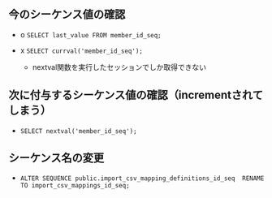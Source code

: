 ## 今のシーケンス値の確認

- o `SELECT last_value FROM member_id_seq;`

- x `SELECT currval('member_id_seq');`
  - nextval関数を実行したセッションでしか取得できない

## 次に付与するシーケンス値の確認（incrementされてしまう）

- `SELECT nextval('member_id_seq');`

## シーケンス名の変更

- `ALTER SEQUENCE public.import_csv_mapping_definitions_id_seq  RENAME TO import_csv_mappings_id_seq;`

